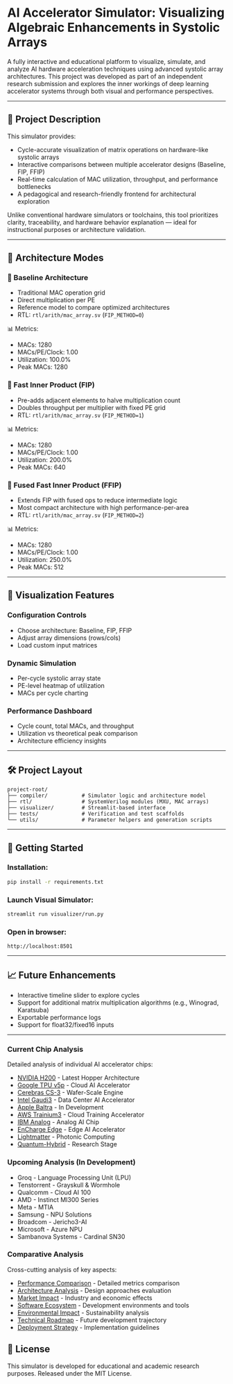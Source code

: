 # AI Accelerator Simulator: Visualizing Algebraic Enhancements in Systolic Arrays

A fully interactive and educational platform to visualize, simulate, and analyze AI hardware acceleration techniques using advanced systolic array architectures. This project was developed as part of an independent research submission and explores the inner workings of deep learning accelerator systems through both visual and performance perspectives.

---

## 🚀 Project Description

This simulator provides:
- Cycle-accurate visualization of matrix operations on hardware-like systolic arrays
- Interactive comparisons between multiple accelerator designs (Baseline, FIP, FFIP)
- Real-time calculation of MAC utilization, throughput, and performance bottlenecks
- A pedagogical and research-friendly frontend for architectural exploration

Unlike conventional hardware simulators or toolchains, this tool prioritizes clarity, traceability, and hardware behavior explanation — ideal for instructional purposes or architecture validation.

---

## 📐 Architecture Modes

### 🔹 Baseline Architecture
- Traditional MAC operation grid
- Direct multiplication per PE
- Reference model to compare optimized architectures
- RTL: `rtl/arith/mac_array.sv` (`FIP_METHOD=0`)

📊 Metrics:
- MACs: 1280
- MACs/PE/Clock: 1.00
- Utilization: 100.0%
- Peak MACs: 1280

### 🔸 Fast Inner Product (FIP)
- Pre-adds adjacent elements to halve multiplication count
- Doubles throughput per multiplier with fixed PE grid
- RTL: `rtl/arith/mac_array.sv` (`FIP_METHOD=1`)

📊 Metrics:
- MACs: 1280
- MACs/PE/Clock: 1.00
- Utilization: 200.0%
- Peak MACs: 640

### 🔺 Fused Fast Inner Product (FFIP)
- Extends FIP with fused ops to reduce intermediate logic
- Most compact architecture with high performance-per-area
- RTL: `rtl/arith/mac_array.sv` (`FIP_METHOD=2`)

📊 Metrics:
- MACs: 1280
- MACs/PE/Clock: 1.00
- Utilization: 250.0%
- Peak MACs: 512

---

## 🧠 Visualization Features

### Configuration Controls
- Choose architecture: Baseline, FIP, FFIP
- Adjust array dimensions (rows/cols)
- Load custom input matrices

### Dynamic Simulation
- Per-cycle systolic array state
- PE-level heatmap of utilization
- MACs per cycle charting

### Performance Dashboard
- Cycle count, total MACs, and throughput
- Utilization vs theoretical peak comparison
- Architecture efficiency insights

---

## 🛠️ Project Layout

```
project-root/
├── compiler/           # Simulator logic and architecture model
├── rtl/                # SystemVerilog modules (MXU, MAC arrays)
├── visualizer/         # Streamlit-based interface
├── tests/              # Verification and test scaffolds
└── utils/              # Parameter helpers and generation scripts
```

---

## 🧪 Getting Started

### Installation:
```bash
pip install -r requirements.txt
```

### Launch Visual Simulator:
```bash
streamlit run visualizer/run.py
```

### Open in browser:
```
http://localhost:8501
```

---

## 📈 Future Enhancements
- Interactive timeline slider to explore cycles
- Support for additional matrix multiplication algorithms (e.g., Winograd, Karatsuba)
- Exportable performance logs
- Support for float32/fixed16 inputs


---

### Current Chip Analysis
Detailed analysis of individual AI accelerator chips:
- [NVIDIA H200](chips/nvidia-h200.md) - Latest Hopper Architecture
- [Google TPU v5p](chips/google-tpu.md) - Cloud AI Accelerator
- [Cerebras CS-3](chips/cerebras-cs3.md) - Wafer-Scale Engine
- [Intel Gaudi3](chips/intel-gaudi3.md) - Data Center AI Accelerator
- [Apple Baltra](chips/apple-baltra.md) - In Development
- [AWS Trainium3](chips/aws-trainium.md) - Cloud Training Accelerator
- [IBM Analog](chips/ibm-analog.md) - Analog AI Chip
- [EnCharge Edge](chips/encharge-edge.md) - Edge AI Accelerator
- [Lightmatter](chips/lightmatter.md) - Photonic Computing
- [Quantum-Hybrid](chips/quantum-hybrid.md) - Research Stage

### Upcoming Analysis (In Development)
- Groq - Language Processing Unit (LPU)
- Tenstorrent - Grayskull & Wormhole
- Qualcomm - Cloud AI 100
- AMD - Instinct MI300 Series
- Meta - MTIA
- Samsung - NPU Solutions
- Broadcom - Jericho3-AI
- Microsoft - Azure NPU
- Sambanova Systems - Cardinal SN30

### Comparative Analysis
Cross-cutting analysis of key aspects:
- [Performance Comparison](analysis/performance-comparison.md) - Detailed metrics comparison
- [Architecture Analysis](analysis/architecture-analysis.md) - Design approaches evaluation
- [Market Impact](analysis/market-impact.md) - Industry and economic effects
- [Software Ecosystem](analysis/software-ecosystem.md) - Development environments and tools
- [Environmental Impact](analysis/environmental-impact.md) - Sustainability analysis
- [Technical Roadmap](analysis/technical-roadmap.md) - Future development trajectory
- [Deployment Strategy](analysis/deployment-strategy.md) - Implementation guidelines

## 📄 License

This simulator is developed for educational and academic research purposes. Released under the MIT License.


<!-- Keywords: AI Accelerator, Systolic Array, Deep Learning Hardware, Hardware Visualization, MAC Optimization, FIP, FFIP, GEMM, Matrix Multiplication, RTL Simulation, Architecture Design, AI Hardware Research -->

